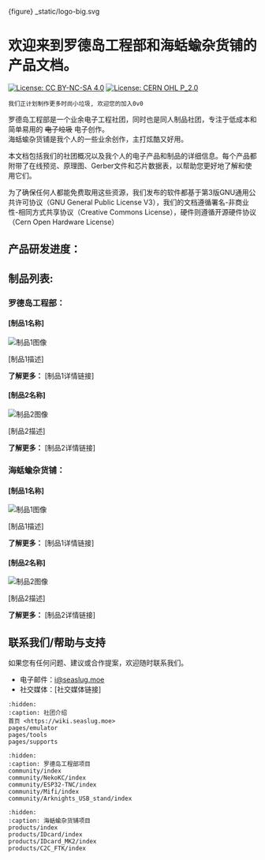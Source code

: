 
{figure} _static/logo-big.svg

 
# **欢迎来到罗德岛工程部和海蛞蝓杂货铺的产品文档。**
[![License: CC BY-NC-SA 4.0](https://img.shields.io/badge/License-CC_BY--NC--SA_4.0-lightgrey.svg)](https://creativecommons.org/licenses/by-nc-sa/4.0/)
[![License: CERN OHL P_2.0](https://img.shields.io/badge/License-CERN%20OHL%20P_2.0-blue)](https://ohwr.org/cern_ohl_p_v2.txt)



```{note}
我们正计划制作更多时尚小垃圾, 欢迎您的加入0v0
```

罗德岛工程部是一个业余电子工程社团，同时也是同人制品社团，专注于低成本和简单易用的 <del>电子垃圾</del> 电子创作。  
海蛞蝓杂货铺是我个人的一些业余创作，主打炫酷又好用。

本文档包括我们的社团概况以及我个人的电子产品和制品的详细信息。每个产品都附带了在线预览、原理图、Gerber文件和芯片数据表，以帮助您更好地了解和使用它们。

为了确保任何人都能免费取用这些资源，我们发布的软件都基于第3版GNU通用公共许可协议（GNU General Public License V3），我们的文档遵循署名-非商业性-相同方式共享协议（Creative Commons License），硬件则遵循开源硬件协议（Cern Open Hardware License）
## 产品研发进度：

## 制品列表:

### 罗德岛工程部：
#### [制品1名称]

![制品1图像](制品1图像URL)

[制品1描述]

**了解更多：** [制品1详情链接]

#### [制品2名称]

![制品2图像](制品2图像URL)

[制品2描述]

**了解更多：** [制品2详情链接]

### 海蛞蝓杂货铺：
#### [制品1名称]

![制品1图像](制品1图像URL)

[制品1描述]

**了解更多：** [制品1详情链接]

#### [制品2名称]

![制品2图像](制品2图像URL)

[制品2描述]

**了解更多：** [制品2详情链接]


## 联系我们/帮助与支持

如果您有任何问题、建议或合作提案，欢迎随时联系我们。

- 电子邮件：<i@seaslug.moe>
- 社交媒体：[社交媒体链接]



```{toctree}
:hidden:
:caption: 社团介绍
首页 <https://wiki.seaslug.moe>
pages/emulator
pages/tools
pages/supports
```

```{toctree}
:hidden:
:caption: 罗德岛工程部项目
community/index
community/NekoKC/index
community/ESP32-TNC/index
community/Mifi/index
community/Arknights_USB_stand/index
```

```{toctree}
:hidden:
:caption: 海蛞蝓杂货铺项目
products/index
products/IDcard/index
products/IDcard_MK2/index
products/C2C_FTK/index
```

